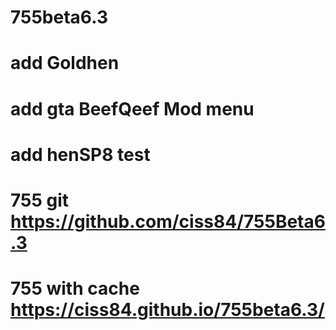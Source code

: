 # 755beta6.3
# add Goldhen
# add gta BeefQeef Mod menu
# add henSP8 test
# 755 git https://github.com/ciss84/755Beta6.3
# 755 with cache https://ciss84.github.io/755beta6.3/
